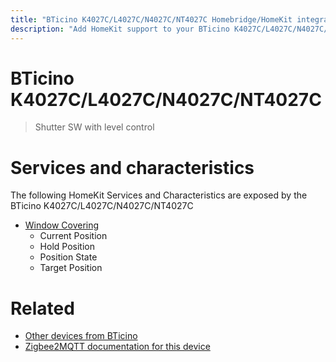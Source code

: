 ```yaml
---
title: "BTicino K4027C/L4027C/N4027C/NT4027C Homebridge/HomeKit integration"
description: "Add HomeKit support to your BTicino K4027C/L4027C/N4027C/NT4027C, using Homebridge, Zigbee2MQTT and homebridge-z2m."
---
```

<!---
This file has been GENERATED using src/docgen/docgen.ts
DO NOT EDIT THIS FILE MANUALLY!
-->
# BTicino K4027C/L4027C/N4027C/NT4027C
> Shutter SW with level control


# Services and characteristics
The following HomeKit Services and Characteristics are exposed by
the BTicino K4027C/L4027C/N4027C/NT4027C

* [Window Covering](../../cover.md)
  * Current Position
  * Hold Position
  * Position State
  * Target Position


# Related
* [Other devices from BTicino](../index.md#bticino)
* [Zigbee2MQTT documentation for this device](https://www.zigbee2mqtt.io/devices/K4027C_L4027C_N4027C_NT4027C.html)
